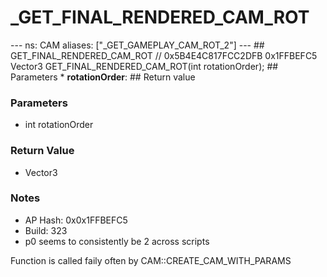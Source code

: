 # _GET_FINAL_RENDERED_CAM_ROT

--- ns: CAM aliases: ["_GET_GAMEPLAY_CAM_ROT_2"] --- ## GET_FINAL_RENDERED_CAM_ROT  // 0x5B4E4C817FCC2DFB 0x1FFBEFC5 Vector3 GET_FINAL_RENDERED_CAM_ROT(int rotationOrder);  ## Parameters * **rotationOrder**:  ## Return value

### Parameters
* int rotationOrder

### Return Value
* Vector3

### Notes
* AP Hash: 0x0x1FFBEFC5
* Build: 323
* p0 seems to consistently be 2 across scripts

Function is called faily often by CAM::CREATE_CAM_WITH_PARAMS

